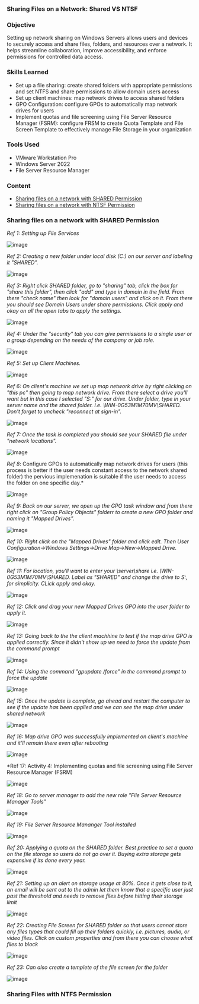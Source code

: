 ### Sharing Files on a Network: Shared VS NTSF

### Objective
  
Setting up network sharing on Windows Servers allows users and devices to securely access and share files, folders, and resources over a network. It helps streamline collaboration, improve accessibility, and enforce permissions for controlled data access.

### Skills Learned

- Set up a file sharing: create shared folders with appropriate permissions and set NTFS and share permissions to allow domain users access
- Set up client machines: map network drives to access shared folders
- GPO Configuration: configure GPOs to automatically map network drives for users
- Implement quotas and file screening using File Server Resource Manager (FSRM): configure FRSM to create Quota Template and File Screen Template to effectively manage File Storage in your organization

### Tools Used

- VMware Workstation Pro
- Windows Server 2022
- File Server Resource Manager

### Content
- [Sharing files on a network with SHARED Permission](#Sharing-files-on-a-network-with-SHARED-Permission)
- [Sharing files on a network with NTSF Permission](#Sharing-files-on-a-network-with-NTSF-Permissioon)

### Sharing files on a network with SHARED Permission 

*Ref 1: Setting up File Services*

![image](https://github.com/user-attachments/assets/63225de4-6851-4bf2-9799-aef6fcb31ad6)

*Ref 2: Creating a new folder under local disk (C:) on our server and labeling it "SHARED".*

![image](https://github.com/user-attachments/assets/5eab0fe2-c06a-4d83-911e-63a5468c83b7)

*Ref 3: Right click SHARED folder, go to "sharing" tab, click the box for "share this folder", then click "add" and type in domain in the field. From there "check name" then look for "domain users" and click on it. From there you should see Domain Users under share permissions. Click apply and okay on all the open tabs to apply the settings.*

![image](https://github.com/user-attachments/assets/29408179-c644-4bcd-922b-f6939f01756b)

*Ref 4: Under the "security" tab you can give permissions to a single user or a group depending on the needs of the company or job role.*

![image](https://github.com/user-attachments/assets/69b0626e-85fc-48f2-b2ca-9a85db9ae0ca)

*Ref 5: Set up Client Machines.*

![image](https://github.com/user-attachments/assets/0a9dc45c-ba97-4fdf-93b6-686067dd0e90)

*Ref 6: On client's machine we set up map network drive by right clicking on "this pc" then going to map network drive. From there select a drive you'll want but in this case I selected "S:" for our drive. Under folder, type in your server name and the shared folder. i.e. \\WIN-0G53M1M70MV\SHARED. Don't forget to uncheck "reconnect at sign-in".*

![image](https://github.com/user-attachments/assets/9c22a900-833c-4c54-89a6-49ddba178203)

*Ref 7: Once the task is completed you should see your SHARED file under "network locations".*

![image](https://github.com/user-attachments/assets/1b7cf044-51e3-4ce7-a01f-3c88e0c99f00)

*Ref 8*: Configure GPOs to automatically map network drives for users (this process is better if the user needs constant access to the network shared folder) the pervious implemenation is suitable if the user needs to access the folder on one specific day.*

![image](https://github.com/user-attachments/assets/5ae2f48d-39dc-484a-8b95-eb46bc052f5b)

*Ref 9: Back on our server, we open up the GPO task window and from there right click on "Group Policy Objects" folderr to create a new GPO folder and naming it "Mapped Drives".*

![image](https://github.com/user-attachments/assets/3027f689-9ed7-4fe5-9fc9-896dacc52725)

*Ref 10: Right click on the "Mapped Drives" folder and click edit. Then User Configuration->Windows Settings->Drive Map->New->Mapped Drive.*

![image](https://github.com/user-attachments/assets/73a1e0a0-7a43-4679-9599-ef1757491ad5)

*Ref 11: For location, you'll want to enter your \\server\share i.e. \\WIN-0G53M1M70MV\SHARED. Label as "SHARED" and change the drive to S:, for simplicity. CLick apply and okay.*

![image](https://github.com/user-attachments/assets/ce030be0-f95c-44dd-b261-4e0955785e2f)

*Ref 12: Click and drag your new Mapped Drives GPO into the user folder to apply it.*

![image](https://github.com/user-attachments/assets/a9869242-eeb0-4278-8bac-7f082a11c948)

*Ref 13: Going back to the the client machhine to test if the map drive GPO is applied correctly. Since it didn't show up we need to force the update from the command prompt*

![image](https://github.com/user-attachments/assets/79d50060-39f5-4e7a-b597-f6cea64f8ce7)

*Ref 14: Using the command "gpupdate /force" in the command prompt to force the update*

![image](https://github.com/user-attachments/assets/1c61f371-cc16-48e7-9565-3fa4345c7f6e)

*Ref 15: Once the update is complete, go ahead and restart the computer to see if the update has been applied and we can see the map drive under shared network*

![image](https://github.com/user-attachments/assets/5b26cfaf-4f83-4bd4-830d-dbdf2552df62)

*Ref 16: Map drive GPO was successfully implemented on client's machine and it'll remain there even after rebooting*

![image](https://github.com/user-attachments/assets/60b9f382-899f-461c-995d-ebb24343f996)

*Ref 17: Activity 4: Implementing quotas and file screening using File Server Resource Manager (FSRM) 

![image](https://github.com/user-attachments/assets/46918186-9b6e-48c6-b552-850ea9b75c69)

*Ref 18: Go to server manager to add the new role "File Server Resource Manager Tools"*

![image](https://github.com/user-attachments/assets/62fe2d15-e195-435a-8fc7-ab482f39dab4)

*Ref 19: File Server Resource Mananger Tool installed*

![image](https://github.com/user-attachments/assets/91c2463c-0ae8-48a4-bc59-38e5ef5687c1)

*Ref 20: Applying a quota on the SHARED folder. Best practice to set a quota on the file storage so users do not go over it. Buying extra storage gets expensive if its done every year.*

![image](https://github.com/user-attachments/assets/db428948-ff09-4e35-8cd3-6924e092c3ba)

*Ref 21: Setting up an alert on storage usage at 80%. Once it gets close to it, an email will be sent out to the admin let them know that a specific user just past the threshold and needs to remove files before hitting their storage limit*

![image](https://github.com/user-attachments/assets/c45b22f3-cd56-40ee-a8ca-182038960799)

*Ref 22: Creating File Screen for SHARED folder so that users cannot store any files types that could fill up their folders quickly, i.e. pictures, audio, or video files. Click on custom properties and from there you can choose what files to block*

![image](https://github.com/user-attachments/assets/11913177-0b30-42b6-9470-9dd1a66ceef2)

*Ref 23: Can also create a templete of the file screen for the folder*

![image](https://github.com/user-attachments/assets/066e0de7-44ed-4b5a-9d62-c26b237d8872)

### Sharing Files with NTFS Permission


